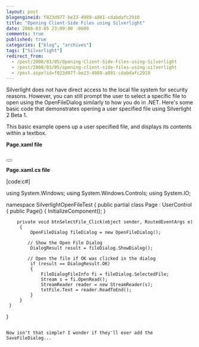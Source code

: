 ```yaml
---
layout: post
blogengineid: f823d977-be23-4989-a881-cdabdafc2910
title: "Opening Client-Side Files using Silverlight"
date: 2008-03-05 23:09:00 -0600
comments: true
published: true
categories: ["blog", "archives"]
tags: ["Silverlight"]
redirect_from: 
  - /post/2008/03/05/Opening-Client-Side-Files-using-Silverlight
  - /post/2008/03/05/opening-client-side-files-using-silverlight
  - /post.aspx?id=f823d977-be23-4989-a881-cdabdafc2910
---
```

<!-- more -->

Silverlight does not have direct access to the local file system for security reasons. However, you can still prompt the user to select a specific file to open using the OpenFileDialog similarly to how you do in .NET. Here's some basic code that demonstrates opening a user specified file using Silverlight 2 Beta 1.

This basic example opens up a user specified file, and displays its contents within a textbox.

**Page.xaml file**

<UserControl x:Class="SilverlightFileSystemInfo.Page"
     xmlns="http://schemas.microsoft.com/client/2007" 
     xmlns:x="http://schemas.microsoft.com/winfx/2006/xaml" 
     Width="480">
     <Grid x:Name="LayoutRoot" Background="White">
         <Grid HorizontalAlignment="Left">
             <TextBox x:Name="txtFile" Width="400" Height="250" AcceptsReturn="True" />    
         </Grid>
         <Grid HorizontalAlignment="Right" VerticalAlignment="Top">
             <Button x:Name="btnSelectFile" Content="Add File" Width="75" Height="30" Click="btnSelectFile_Click"></Button>
         </Grid>
     </Grid>
 </UserControl>

**Page.xaml.cs file** 

[code:c#]

using System.Windows;
 using System.Windows.Controls;
 using System.IO;

namespace SilverlightOpenFileTest
 {
     public partial class Page : UserControl
     {
         public Page()
         {
             InitializeComponent();
         }

        private void btnSelectFile_Click(object sender, RoutedEventArgs e)
         {
             OpenFileDialog fileDialog = new OpenFileDialog();

            // Show the Open File Dialog
             DialogResult result = fileDialog.ShowDialog();

            // Open the file if OK was clicked in the dialog
             if (result == DialogResult.OK)
             {
                 FileDialogFileInfo fi = fileDialog.SelectedFile;
                 Stream s = fi.OpenRead();
                 StreamReader reader = new StreamReader(s);
                 txtFile.Text = reader.ReadToEnd();
             }
         }
     }
 }

```

Now isn't that simple? I wonder if they'll ever add the SaveFileDialog...
